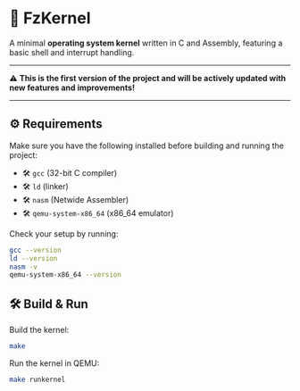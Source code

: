# 🚀 FzKernel

A minimal **operating system kernel** written in C and Assembly, featuring a basic shell and interrupt handling.  

---

⚠️ **This is the first version of the project and will be actively updated with new features and improvements!**

---
## ⚙️ Requirements

Make sure you have the following installed before building and running the project:

- 🛠️ `gcc` (32-bit C compiler)  
- 🛠️ `ld` (linker)  
- 🛠️ `nasm` (Netwide Assembler)  
- 🛠️ `qemu-system-x86_64` (x86_64 emulator)

Check your setup by running:

```bash
gcc --version
ld --version
nasm -v
qemu-system-x86_64 --version
```
## 🛠️ Build & Run

Build the kernel:

```bash
make
```
Run the kernel in QEMU:

```bash
make runkernel
```

